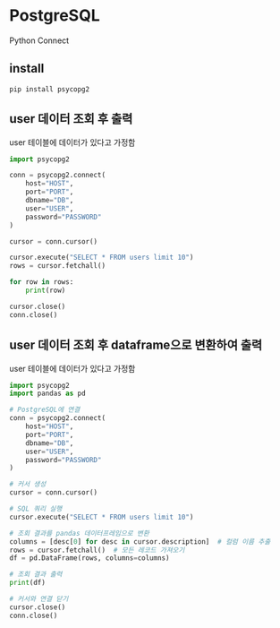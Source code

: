 # PostgreSQL
Python Connect
## install
```
pip install psycopg2
```

## user 데이터 조회 후 출력
user 테이블에 데이터가 있다고 가정함
```python
import psycopg2

conn = psycopg2.connect(
    host="HOST",
    port="PORT",
    dbname="DB",
    user="USER",
    password="PASSWORD"
)

cursor = conn.cursor()

cursor.execute("SELECT * FROM users limit 10")
rows = cursor.fetchall()

for row in rows:
    print(row)

cursor.close()
conn.close()
```

## user 데이터 조회 후 dataframe으로 변환하여 출력
user 테이블에 데이터가 있다고 가정함
```python
import psycopg2
import pandas as pd

# PostgreSQL에 연결
conn = psycopg2.connect(
    host="HOST",
    port="PORT",
    dbname="DB",
    user="USER",
    password="PASSWORD"
)

# 커서 생성
cursor = conn.cursor()

# SQL 쿼리 실행
cursor.execute("SELECT * FROM users limit 10")

# 조회 결과를 pandas 데이터프레임으로 변환
columns = [desc[0] for desc in cursor.description]  # 컬럼 이름 추출
rows = cursor.fetchall()  # 모든 레코드 가져오기
df = pd.DataFrame(rows, columns=columns)

# 조회 결과 출력
print(df)

# 커서와 연결 닫기
cursor.close()
conn.close()
```
